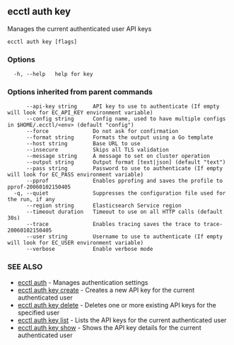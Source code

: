 ## ecctl auth key

Manages the current authenticated user API keys

```
ecctl auth key [flags]
```

### Options

```
  -h, --help   help for key
```

### Options inherited from parent commands

```
      --api-key string     API key to use to authenticate (If empty will look for EC_API_KEY environment variable)
      --config string      Config name, used to have multiple configs in $HOME/.ecctl/<env> (default "config")
      --force              Do not ask for confirmation
      --format string      Formats the output using a Go template
      --host string        Base URL to use
      --insecure           Skips all TLS validation
      --message string     A message to set on cluster operation
      --output string      Output format [text|json] (default "text")
      --pass string        Password to use to authenticate (If empty will look for EC_PASS environment variable)
      --pprof              Enables pprofing and saves the profile to pprof-20060102150405
  -q, --quiet              Suppresses the configuration file used for the run, if any
      --region string      Elasticsearch Service region
      --timeout duration   Timeout to use on all HTTP calls (default 30s)
      --trace              Enables tracing saves the trace to trace-20060102150405
      --user string        Username to use to authenticate (If empty will look for EC_USER environment variable)
      --verbose            Enable verbose mode
```

### SEE ALSO

* [ecctl auth](ecctl_auth.md)	 - Manages authentication settings
* [ecctl auth key create](ecctl_auth_key_create.md)	 - Creates a new API key for the current authenticated user
* [ecctl auth key delete](ecctl_auth_key_delete.md)	 - Deletes one or more existing API keys for the specified user
* [ecctl auth key list](ecctl_auth_key_list.md)	 - Lists the API keys for the current authenticated user
* [ecctl auth key show](ecctl_auth_key_show.md)	 - Shows the API key details for the current authenticated user

